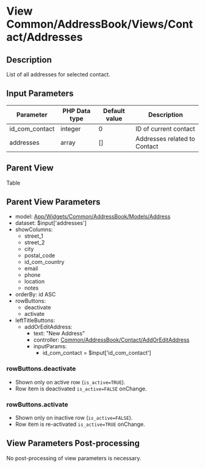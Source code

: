 # View Common/AddressBook/Views/Contact/Addresses

## Description

List of all addresses for selected contact.

## Input Parameters

| Parameter      | PHP Data type | Default value | Description                  |
| -------------- | ------------- | ------------- | ---------------------------- |
| id_com_contact | integer       | 0             | ID of current contact        |
| addresses      | array         | []            | Addresses related to Contact |

## Parent View

Table

## Parent View Parameters

* model: [App/Widgets/Common/AddressBook/Models/Address](../.././Models/Address.md)
* dataset: $input['addresses'] 
* showColumns:
  * street_1
  * street_2
  * city
  * postal_code
  * id_com_country
  * email
  * phone
  * location
  * notes
* orderBy: id ASC
* rowButtons:
  * deactivate
  * activate
* leftTitleButtons:
  * addOrEditAddress:
    * text: "New Address"
    * controller: [Common/AddressBook/Contact/AddOrEditAddress](../../Controllers/Contact/AddOrEditAddress.md)
    * inputParams:
      * id_com_contact = $input['id_com_contact']

### rowButtons.deactivate
* Shown only on active row (`is_active=TRUE`).
* Row item is deactivated `is_active=FALSE` onChange.

### rowButtons.activate
* Shown only on inactive row (`is_active=FALSE`).
* Row item is re-activated `is_active=TRUE` onChange.

## View Parameters Post-processing

No post-processing of view parameters is necessary.
  